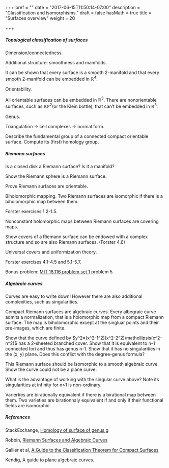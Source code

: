 +++
bref = ""
date = "2017-06-15T11:50:14-07:00"
description = "Classification and isomorphisms."
draft = false
hasMath = true
title = "Surfaces overview"
weight = 20

+++

##### Topological classification of surfaces

Dimension/connectedness.

Additional structure: smoothness and manifolds.

It can be shown that every surface is a smooth 2-manifold and that every smooth
2-manifold can be embedded in $\mathbb{R}^4$.

Orientability.

All orientable surfaces can be embedded in $\mathbb{R}^3$.
There are nonorientable surfaces, such as $\mathbb{RP}^2$(or the Klein bottle), that can’t be embedded in $\mathbb{R}^3$.

Genus.

Triangulation $\rightarrow$ cell complexes $\rightarrow$ normal form.

Describe the fundamental group of a connected compact orientable surface.
Compute its (first) homology group.

##### Riemann surfaces

Is a closed disk a Riemann surface?
Is it a manifold?

Show the Riemann sphere is a Riemann surface.

Prove Riemann surfaces are orientable.

Biholomorphic mapping.
Two Riemann surfaces are isomorphic if there is a biholomorphic map between them.

Forster exercises 1.2-1.5.

Nonconstant holomorphic maps between Riemann surfaces are covering maps.

Show covers of a Riemann surface can be endowed with a complex structure and so are also Riemann surfaces. (Forster 4.6)

Universal covers and uniformization theory.

Forster exercises 4.1-4.5 and 5.1-5.7.

Bonus problem: [MIT 18.116 problem set 1](http://math.mit.edu/~casals/18116PSet1.pdf) problem 5.

##### Algebraic curves

Curves are easy to write down!
However there are also additional complexities, such as singularities.

Compact Riemann surfaces are algebraic curves.
Every albegraic curve admits a normalization, that is a holomorphic map from a compact Riemann surface.
The map is biholomorphic except at the singluar points and their pre-images, which are finite.

Show that the curve defined by $y^2=(x^2-1^2)(x^2-2^2)\mathellipsis(x^2-n^2)$ has a 2-sheeted branched cover.
Show that it is equivalent to n-1 connected tori and thus has genus n-1.
Show that it has no singularities in the (x, y) plane.
Does this conflict with the degree-genus formula?

This Riemann surface should be isomorphic to a smooth algebraic curve.
Show the curve could not be a plane curve.

What is the advantage of working with the singular curve above?
Note its singularities at infinity for n>1 is non-ordinary.

Varierties are birationally equivalent if there is a birational map between them.
Two varieties are birationnaly equivalent if and only if their functional fields are isomorphic.

##### References

StackExchange, [Homology of surface of genus g](https://math.stackexchange.com/questions/46439/homology-of-surface-of-genus-g)

Robbin, [Riemann Surfaces and Algebraic Curves](https://www.math.wisc.edu/~robbin/951dir/algebraicCurves.pdf)

Gallier et al, [A Guide to the Classification Theorem for Compact Surfaces](http://www.cis.upenn.edu/~jean/surfclass-n.pdf)

Kendig, A guide to plane algebraic curves.
